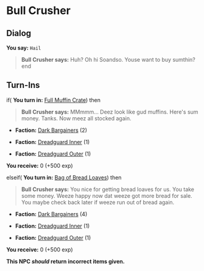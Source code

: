 # Bull Crusher
## Dialog

**You say:** `Hail`



>**Bull Crusher says:** Huh? Oh hi Soandso. Youse want to buy sumthin?
end

## Turn-Ins





if( **You turn in:** [Full Muffin Crate](/item/1839)) then  


>**Bull Crusher says:** MMmmm... Deez look like gud muffins. Here's sum money. Tanks. Now meez all stocked again.


* __Faction:__ [Dark Bargainers](/faction/236) (2)


* __Faction:__ [Dreadguard Inner](/faction/370) (1)


* __Faction:__ [Dreadguard Outer](/faction/334) (1)


 **You receive:** 0 (+500 exp)

elseif( **You turn in:** [Bag of Bread Loaves](/item/1838)) then  


>**Bull Crusher says:** You nice for getting bread loaves for us. You take some money. Weeze happy now dat weeze got more bread for sale. You maybe check back later if weeze run out of bread again.


* __Faction:__ [Dark Bargainers](/faction/236) (4)


* __Faction:__ [Dreadguard Inner](/faction/370) (1)


* __Faction:__ [Dreadguard Outer](/faction/334) (1)


 **You receive:** 0 (+500 exp)

**This NPC *should* return incorrect items given.**
